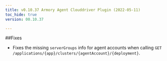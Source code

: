 ```yaml
---
title: v0.10.37 Armory Agent Clouddriver Plugin (2022-05-11)
toc_hide: true
version: 00.10.37

---
```


##Fixes

* Fixes the missing `serverGroups` info for agent accounts when calling `GET /applications/{app}/clusters/{agentAccount}/{deployment}`. 

